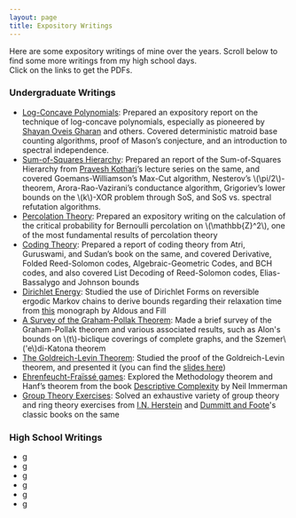 ```yaml
---
layout: page
title: Expository Writings
---
```


Here are some expository writings of mine over the years. Scroll below to find some more writings from my high school days.<br>
Click on the links to get the PDFs.

### Undergraduate Writings

* [Log-Concave Polynomials](#): Prepared an expository report on the technique of log-concave polynomials, especially as pioneered by [Shayan Oveis Gharan](https://homes.cs.washington.edu/~shayan/) and others. Covered deterministic matroid base counting algorithms, proof of Mason’s conjecture, and an introduction to spectral independence.
* [Sum-of-Squares Hierarchy](#): Prepared an report of the Sum-of-Squares Hierarchy from [Pravesh Kothari](http://www.cs.cmu.edu/~praveshk/)’s lecture series on the same, and covered Goemans-Williamson’s Max-Cut algorithm, Nesterov’s \\(\pi/2\\)-theorem, Arora-Rao-Vazirani’s conductance algorithm, Grigoriev’s lower bounds on the \\(k\\)-XOR problem through SoS, and SoS vs. spectral refutation algorithms.
* [Percolation Theory](#): Prepared an expository writing on the calculation of the critical probability for Bernoulli percolation on \\(\mathbb{Z}^2\\), one of the most fundamental results of percolation theory
* [Coding Theory](#): Prepared a report of coding theory from Atri, Guruswami, and Sudan’s book on the same, and covered Derivative, Folded Reed-Solomon codes, Algebraic-Geometric Codes, and BCH codes, and also covered List Decoding of Reed-Solomon codes, Elias-Bassalygo and Johnson bounds
* [Dirichlet Energy](#): Studied the use of Dirichlet Forms on reversible ergodic Markov chains to derive bounds regarding their relaxation time from [this](https://www.stat.berkeley.edu/users/aldous/RWG/book.html) monograph by Aldous and Fill
* [A Survey of the Graham-Pollak Theorem](#): Made a brief survey of the Graham-Pollak theorem and various associated results, such as Alon's bounds on \\(t\\)-biclique coverings of complete graphs, and the Szemer\\(\'e\\)di-Katona theorem
* [The Goldreich-Levin Theorem](#): Studied the proof of the Goldreich-Levin theorem, and presented it (you can find the [slides here](#))
* [Ehrenfeucht-Fraïssé games](#): Explored the Methodology theorem and Hanf’s theorem from the book [Descriptive Complexity](https://link.springer.com/book/10.1007/978-1-4612-0539-5) by Neil Immerman
* [Group Theory Exercises](#): Solved an exhaustive variety of group theory and ring theory exercises from [I.N. Herstein](https://marinazahara22.files.wordpress.com/2013/10/i-n-herstein-topics-in-algebra-2nd-edition-1975-wiley-international-editions-john-wiley-and-sons-wie-1975.pdf) and [Dummitt and Foote](https://handoutset.com/wp-content/uploads/2022/07/Abstract-Algebra-3rd-Edition-David-S.-Dummit-Richard-M.-Foote.pdf)'s classic books on the same

### High School Writings

* g
* g
* g
* g
* g
* g


